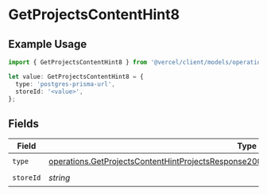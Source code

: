 # GetProjectsContentHint8

## Example Usage

```typescript
import { GetProjectsContentHint8 } from '@vercel/client/models/operations';

let value: GetProjectsContentHint8 = {
  type: 'postgres-prisma-url',
  storeId: '<value>',
};
```

## Fields

| Field     | Type                                                                                                                                                                                                             | Required           | Description |
| --------- | ---------------------------------------------------------------------------------------------------------------------------------------------------------------------------------------------------------------- | ------------------ | ----------- |
| `type`    | [operations.GetProjectsContentHintProjectsResponse200ApplicationJSONResponseBodyProjectsEnvType](../../models/operations/getprojectscontenthintprojectsresponse200applicationjsonresponsebodyprojectsenvtype.md) | :heavy_check_mark: | N/A         |
| `storeId` | _string_                                                                                                                                                                                                         | :heavy_check_mark: | N/A         |
